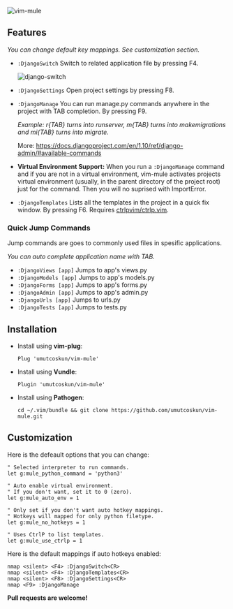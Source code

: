 ![vim-mule](http://oi67.tinypic.com/2qixz0z.jpg)


## Features
_You can change default key mappings. See customization section._

* `:DjangoSwitch` Switch to related application file by pressing F4.

  ![django-switch](http://oi67.tinypic.com/4jx6x1.jpg)

* `:DjangoSettings` Open project settings by pressing F8.

* `:DjangoManage` You can run manage.py commands anywhere in the project  with TAB completion. By pressing F9.

  _Example: r{TAB} turns into runserver, m{TAB} turns into makemigrations and mi{TAB} turns into migrate._

  More: https://docs.djangoproject.com/en/1.10/ref/django-admin/#available-commands

* **Virtual Environment Support:** When you run a `:DjangoManage` command and if you are not in a virtual environment, vim-mule activates projects virtual environment (usually, in the parent directory of the project root) just for the command. Then you will no suprised with ImportError.

* `:DjangoTemplates` Lists all the templates in the project in a quick fix window. By pressing F6. Requires [ctrlpvim/ctrlp.vim](https://github.com/ctrlpvim/ctrlp.vim).



### Quick Jump Commands
Jump commands are goes to commonly used files in spesific applications.

_You can auto complete application name with TAB._

* `:DjangoViews [app]` Jumps to app's views.py
* `:DjangoModels [app]` Jumps to app's models.py
* `:DjangoForms [app]` Jumps to app's forms.py
* `:DjangoAdmin [app]` Jumps to app's admin.py
* `:DjangoUrls [app]` Jumps to urls.py
* `:DjangoTests [app]` Jumps to tests.py


## Installation
* Install using **vim-plug**:

    `Plug 'umutcoskun/vim-mule'`

* Install using **Vundle**:

    `Plugin 'umutcoskun/vim-mule'`

* Install using **Pathogen**:

    `cd ~/.vim/bundle && git clone https://github.com/umutcoskun/vim-mule.git`


## Customization
Here is the defeault options that you can change:

```viml
" Selected interpreter to run commands.
let g:mule_python_command = 'python3'

" Auto enable virtual environment.
" If you don't want, set it to 0 (zero).
let g:mule_auto_env = 1

" Only set if you don't want auto hotkey mappings.
" Hotkeys will mapped for only python filetype.
let g:mule_no_hotkeys = 1

" Uses CtrlP to list templates.
let g:mule_use_ctrlp = 1
```

Here is the default mappings if auto hotkeys enabled:

```viml
nmap <silent> <F4> :DjangoSwitch<CR>
nmap <silent> <F4> :DjangoTemplates<CR>
nmap <silent> <F8> :DjangoSettings<CR>
nmap <F9> :DjangoManage 
```


**Pull requests are welcome!**
